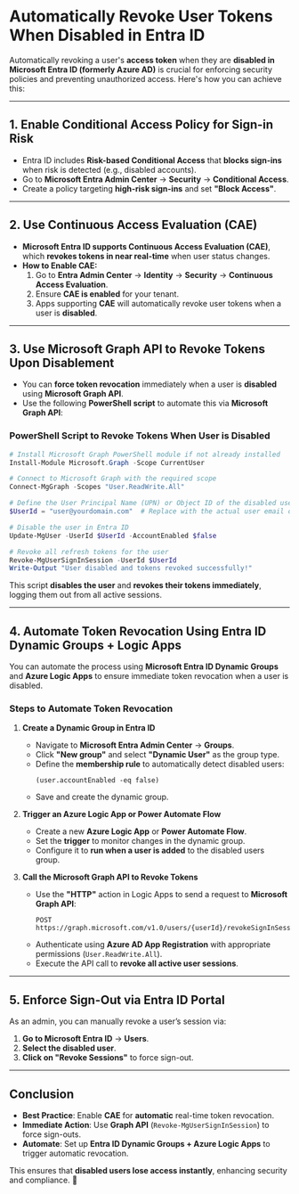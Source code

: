 # **Automatically Revoke User Tokens When Disabled in Entra ID**

Automatically revoking a user's **access token** when they are **disabled in Microsoft Entra ID (formerly Azure AD)** is crucial for enforcing security policies and preventing unauthorized access. Here's how you can achieve this:

---

## **1. Enable Conditional Access Policy for Sign-in Risk**
- Entra ID includes **Risk-based Conditional Access** that **blocks sign-ins** when risk is detected (e.g., disabled accounts).
- Go to **Microsoft Entra Admin Center** → **Security** → **Conditional Access**.
- Create a policy targeting **high-risk sign-ins** and set **"Block Access"**.

---

## **2. Use Continuous Access Evaluation (CAE)**
- **Microsoft Entra ID supports Continuous Access Evaluation (CAE)**, which **revokes tokens in near real-time** when user status changes.
- **How to Enable CAE:**
  1. Go to **Entra Admin Center** → **Identity** → **Security** → **Continuous Access Evaluation**.
  2. Ensure **CAE is enabled** for your tenant.
  3. Apps supporting **CAE** will automatically revoke user tokens when a user is **disabled**.

---

## **3. Use Microsoft Graph API to Revoke Tokens Upon Disablement**
- You can **force token revocation** immediately when a user is **disabled** using **Microsoft Graph API**.
- Use the following **PowerShell script** to automate this via **Microsoft Graph API**:

### **PowerShell Script to Revoke Tokens When User is Disabled**
```powershell
# Install Microsoft Graph PowerShell module if not already installed
Install-Module Microsoft.Graph -Scope CurrentUser

# Connect to Microsoft Graph with the required scope
Connect-MgGraph -Scopes "User.ReadWrite.All"

# Define the User Principal Name (UPN) or Object ID of the disabled user
$UserId = "user@yourdomain.com"  # Replace with the actual user email or object ID

# Disable the user in Entra ID
Update-MgUser -UserId $UserId -AccountEnabled $false

# Revoke all refresh tokens for the user
Revoke-MgUserSignInSession -UserId $UserId
Write-Output "User disabled and tokens revoked successfully!"
```
This script **disables the user** and **revokes their tokens immediately**, logging them out from all active sessions.

---

## **4. Automate Token Revocation Using Entra ID Dynamic Groups + Logic Apps**
You can automate the process using **Microsoft Entra ID Dynamic Groups** and **Azure Logic Apps** to ensure immediate token revocation when a user is disabled.

### **Steps to Automate Token Revocation**
1. **Create a Dynamic Group in Entra ID**  
   - Navigate to **Microsoft Entra Admin Center** → **Groups**.
   - Click **"New group"** and select **"Dynamic User"** as the group type.
   - Define the **membership rule** to automatically detect disabled users:
     ```plaintext
     (user.accountEnabled -eq false)
     ```
   - Save and create the dynamic group.

2. **Trigger an Azure Logic App or Power Automate Flow**  
   - Create a new **Azure Logic App** or **Power Automate Flow**.
   - Set the **trigger** to monitor changes in the dynamic group.
   - Configure it to **run when a user is added** to the disabled users group.

3. **Call the Microsoft Graph API to Revoke Tokens**  
   - Use the **"HTTP"** action in Logic Apps to send a request to **Microsoft Graph API**:
     ```http
     POST https://graph.microsoft.com/v1.0/users/{userId}/revokeSignInSessions
     ```
   - Authenticate using **Azure AD App Registration** with appropriate permissions (`User.ReadWrite.All`).
   - Execute the API call to **revoke all active user sessions**.

---

## **5. Enforce Sign-Out via Entra ID Portal**
As an admin, you can manually revoke a user’s session via:

1. **Go to Microsoft Entra ID** → **Users**.
2. **Select the disabled user**.
3. **Click on "Revoke Sessions"** to force sign-out.

---

## **Conclusion**
- **Best Practice**: Enable **CAE** for **automatic** real-time token revocation.
- **Immediate Action**: Use **Graph API** (`Revoke-MgUserSignInSession`) to force sign-outs.
- **Automate**: Set up **Entra ID Dynamic Groups + Azure Logic Apps** to trigger automatic revocation.

This ensures that **disabled users lose access instantly**, enhancing security and compliance. 🚀



